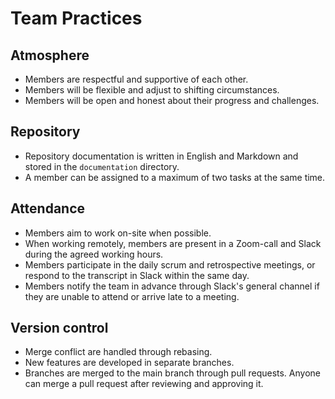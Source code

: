 # Team Practices

## Atmosphere
* Members are respectful and supportive of each other.
* Members will be flexible and adjust to shifting circumstances.
* Members will be open and honest about their progress and challenges.

## Repository
* Repository documentation is written in English and Markdown and stored in the `documentation` directory.
* A member can be assigned to a maximum of two tasks at the same time.

## Attendance
* Members aim to work on-site when possible.
* When working remotely, members are present in a Zoom-call and Slack during the agreed working hours.
* Members participate in the daily scrum and retrospective meetings, or respond to the transcript in Slack within the same day.
* Members notify the team in advance through Slack's general channel if they are unable to attend or arrive late to a meeting.

## Version control
* Merge conflict are handled through rebasing.
* New features are developed in separate branches.
* Branches are merged to the main branch through pull requests. Anyone can merge a pull request after reviewing and approving it.
